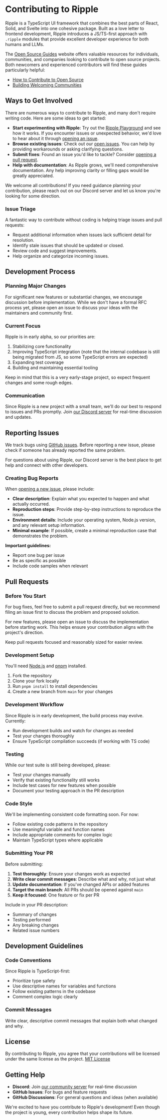 # Contributing to Ripple

Ripple is a TypeScript UI framework that combines the best parts of React, Solid, and Svelte into one cohesive package. Built as a love letter to frontend development, Ripple introduces a JS/TS-first approach with `.ripple` modules that provide excellent developer experience for both humans and LLMs.

The [Open Source Guides](https://opensource.guide/) website offers valuable resources for individuals, communities, and companies looking to contribute to open source projects. Both newcomers and experienced contributors will find these guides particularly helpful:

- [How to Contribute to Open Source](https://opensource.guide/how-to-contribute/)
- [Building Welcoming Communities](https://opensource.guide/building-community/)

## Ways to Get Involved

There are numerous ways to contribute to Ripple, and many don't require writing code. Here are some ideas to get started:

- **Start experimenting with Ripple**: Try out the [Ripple Playground](https://www.ripplejs.com/playground) and see how it works. If you encounter issues or unexpected behavior, we'd love to hear about it through [opening an issue](#reporting-issues).
- **Browse existing issues**: Check out our [open issues](https://github.com/trueadm/ripple/issues). You can help by providing workarounds or asking clarifying questions.
- **Submit fixes**: Found an issue you'd like to tackle? Consider [opening a pull request](#pull-requests).
- **Help with documentation**: As Ripple grows, we'll need comprehensive documentation. Any help improving clarity or filling gaps would be greatly appreciated.

We welcome all contributions! If you need guidance planning your contribution, please reach out on our Discord server and let us know you're looking for some direction.

### Issue Triage

A fantastic way to contribute without coding is helping triage issues and pull requests:

- Request additional information when issues lack sufficient detail for resolution.
- Identify stale issues that should be updated or closed.
- Review code and suggest improvements.
- Help organize and categorize incoming issues.

## Development Process

### Planning Major Changes

For significant new features or substantial changes, we encourage discussion before implementation. While we don't have a formal RFC process yet, please open an issue to discuss your ideas with the maintainers and community first.

### Current Focus

Ripple is in early alpha, so our priorities are:
1. Stabilizing core functionality
2. Improving TypeScript integration (note that the internal codebase is still being migrated from JS, so some TypeScript errors are expected)
3. Expanding test coverage
4. Building and maintaining essential tooling

Keep in mind that this is a very early-stage project, so expect frequent changes and some rough edges.

### Communication

Since Ripple is a new project with a small team, we'll do our best to respond to issues and PRs promptly. Join [our Discord server](https://discord.gg/JBF2ySrh2W) for real-time discussion and updates.

## Reporting Issues

We track bugs using [GitHub issues](https://github.com/trueadm/ripple/issues). Before reporting a new issue, please check if someone has already reported the same problem.

For questions about using Ripple, our Discord server is the best place to get help and connect with other developers.

### Creating Bug Reports

When [opening a new issue](https://github.com/trueadm/ripple/issues/new), please include:

- **Clear description**: Explain what you expected to happen and what actually occurred.
- **Reproduction steps**: Provide step-by-step instructions to reproduce the issue.
- **Environment details**: Include your operating system, Node.js version, and any relevant setup information.
- **Minimal example**: If possible, create a minimal reproduction case that demonstrates the problem.

**Important guidelines:**
- Report one bug per issue
- Be as specific as possible
- Include code samples when relevant

## Pull Requests

### Before You Start

For bug fixes, feel free to submit a pull request directly, but we recommend filing an issue first to discuss the problem and proposed solution.

For new features, please open an issue to discuss the implementation before starting work. This helps ensure your contribution aligns with the project's direction.

Keep pull requests focused and reasonably sized for easier review.

### Development Setup

You'll need [Node.js](https://nodejs.org/) and [pnpm](https://pnpm.io/installation) installed.

1. Fork the repository
2. Clone your fork locally
3. Run `pnpm install` to install dependencies
4. Create a new branch from `main` for your changes

### Development Workflow

Since Ripple is in early development, the build process may evolve. Currently:

- Run development builds and watch for changes as needed
- Test your changes thoroughly
- Ensure TypeScript compilation succeeds (if working with TS code)

### Testing

While our test suite is still being developed, please:

- Test your changes manually
- Verify that existing functionality still works
- Include test cases for new features when possible
- Document your testing approach in the PR description

### Code Style

We'll be implementing consistent code formatting soon. For now:

- Follow existing code patterns in the repository
- Use meaningful variable and function names
- Include appropriate comments for complex logic
- Maintain TypeScript types where applicable

### Submitting Your PR

Before submitting:

1. **Test thoroughly**: Ensure your changes work as expected
2. **Write clear commit messages**: Describe what and why, not just what
3. **Update documentation**: If you've changed APIs or added features
4. **Target the main branch**: All PRs should be opened against `main`
5. **Keep it focused**: One feature or fix per PR

Include in your PR description:
- Summary of changes
- Testing performed
- Any breaking changes
- Related issue numbers

## Development Guidelines

### Code Conventions

Since Ripple is TypeScript-first:
- Prioritize type safety
- Use descriptive names for variables and functions
- Follow existing patterns in the codebase
- Comment complex logic clearly

### Commit Messages

Write clear, descriptive commit messages that explain both what changed and why.

## License

By contributing to Ripple, you agree that your contributions will be licensed under the same license as the project. [MIT License](./LICENSE)

## Getting Help

- **Discord**: Join [our community server](https://discord.gg/JBF2ySrh2W) for real-time discussion
- **GitHub Issues**: For bugs and feature requests
- **GitHub Discussions**: For general questions and ideas (when available)

We're excited to have you contribute to Ripple's development! Even though the project is young, every contribution helps shape its future.